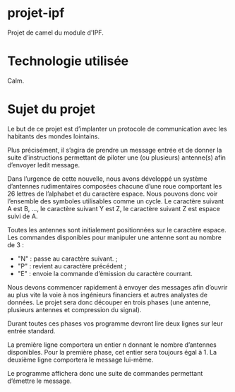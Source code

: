 # projet-ipf
Projet de camel du module d'IPF.

# Technologie utilisée
Calm.

# Sujet du projet

Le but de ce projet est d’implanter un protocole de communication avec les habitants des mondes lointains.

Plus précisément, il s’agira de prendre un message entrée et de donner la suite d’instructions permettant de piloter une (ou plusieurs) antenne(s) afin d’envoyer ledit message.

Dans l’urgence de cette nouvelle, nous avons développé un système d’antennes rudimentaires composées chacune d’une roue comportant les 26 lettres de l’alphabet et du caractère espace. Nous pouvons donc voir l’ensemble des symboles utilisables comme un cycle. Le caractère suivant A est B, ..., le caractère suivant Y est Z, le caractère suivant Z est espace suivi de A. 

Toutes les antennes sont initialement positionnées sur le caractère espace.
Les commandes disponibles pour manipuler une antenne sont au nombre de 3 :
* "N" : passe au caractère suivant. ;
* "P" : revient au caractère précédent ;
* "E" : envoie la commande d’émission du caractère courrant.

Nous devons commencer rapidement à envoyer des messages afin d’ouvrir au plus vite la voie à nos ingénieurs financiers et autres analystes de données. Le projet sera donc découper en trois phases (une antenne, plusieurs antennes et compression du signal).

Durant toutes ces phases vos programme devront lire deux lignes sur leur entrée standard.

La première ligne comportera un entier n donnant le nombre d’antennes disponibles. Pour la première phase, cet entier sera toujours égal à 1. La deuxième ligne comportera le message lui-même.

Le programme affichera donc une suite de commandes permettant d’émettre le message.
